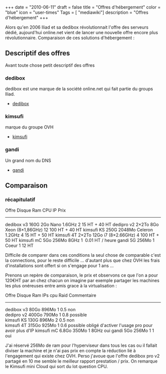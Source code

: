+++
date = "2010-06-11"
draft = false
title = "Offres d'hébergement"
color = "blue"
icon = "user-times"
Tags = [ "mediawiki"]
description = "Offres d'hébergement"
+++

Alors qu'en 2006 Iliad et sa dedibox révolutionnait l'offre des serveurs
dédié, aujourd'hui online.net vient de lancer une nouvelle offre encore
plus révolutionnaire. Comparaison de ces solutions d'hébergement :

Descriptif des offres
---------------------

Avant toute chose petit descriptif des offres

### dedibox

dedibox est une marque de la société online.net qui fait partie du
groups Iliad.

-   [dedibox](http://www.dedibox.fr)

### kimsufi

marque du groupe OVH

-   [kimsufi](http://www.kimsufi.com/)

### gandi

Un grand nom du DNS

-   [gandi](https://www.gandi.net/hebergement/)

Comparaison
-----------

### récapitulatif

  Offre        Disque   Ram      CPU                IP   Prix
  ------------ -------- -------- ------------------ ---- ------------------
  dedibox v3   160G     2Go      Nano 1.6GHz        2    15 HT + 40 HT
  dedipro v2   2×2To    8Go      Xeon (8×1,86GHz)   12   100 HT + 40 HT
  kimsufi KS   250G     2048Mo   Celeron 1.2GHz     4    15 HT + 50 HT
  kimsufi 4T   2×2To    12Go     i7 (8×2.66GHz)     4    100 HT + 50 HT
  kimsufi mC   5Go      256Mo    8GHz               1     0.01 HT / heure
  gandi        5G       256Mo    1 Coeur            1    12 HT

Difficile de comparer dans ces conditions la seul chose de comparable
c'est la connections, pour le reste difficile ... d'autant plus que chez
OVH les frais d'installations sont offert si on s'engage pour 1 ans ...

Prenons un repère de comparaison, le prix et observons ce que l'on a
pour 120€HT par an chez chacun on imagine par exemple partager les
machines les plus onéreuses entre amis grace à la virtualisation :

  Offre        Disque   Ram     IPs   cpu    Raid       Commentaire
  ------------ -------- ------- ----- ------ ---------- ---------------------------------------------------
  dedibox v3   80Go     896Mo   1     0.5    non        
  dedipro v2   400Go    790Mo   1     0.8    possible   
  kimsufi KS   130G     896Mo   2     0.5    non        
  kimsufi 4T   315Go    925Mo   1     0.6    possible   obligé d'activer l'usage pro pour avoir plus d'IP
  kimsufi mC   6.8Go    350Mo   1     8GHz   oui
  gandi        5Go      256Mo   1     1      oui

J'ai réservé 256Mo de ram pour l'hyperviseur dans tous les cas ou il
fallait diviser la machine et je n'ai pas prix en compte la réduction
lié à l'engagement qui existe chez OVH. Perso j'avoue que l'offre
dedibox pro v2 partagé en 10 me semble le meilleur rapport prestation /
prix. On remarque le Kimsufi mini Cloud qui sort du lot question CPU.
